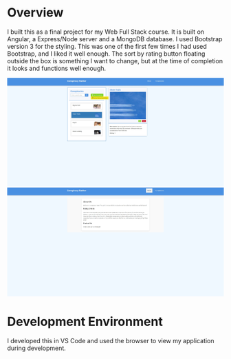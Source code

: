 # Overview

I built this as a final project for my Web Full Stack course. It is built on Angular, a Express/Node server and a MongoDB database. I used Bootstrap version 3 for the styling. This was one of the first few times I had used Bootstrap, and I liked it well enough. The sort by rating button floating outside the box is something I want to change, but at the time of completion it looks and functions well enough.

![Conspiracy Ranker 1](./images/cons1.jpg)
![Conspiracy Ranker 2](./images/cons2.jpg)


# Development Environment

I developed this in VS Code and used the browser to view my application during development.


 